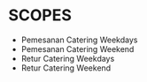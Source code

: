 # SCOPES

- Pemesanan Catering Weekdays
- Pemesanan Catering Weekend
- Retur Catering Weekdays
- Retur Catering Weekend
